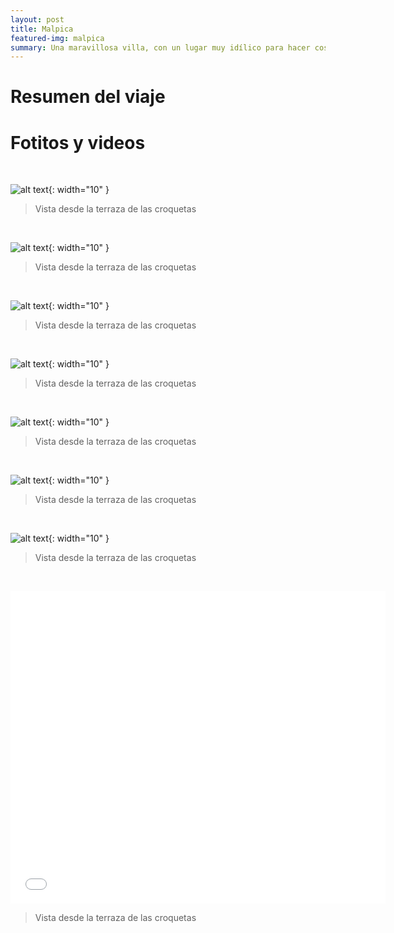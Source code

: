 ```yaml
---
layout: post
title: Malpica
featured-img: malpica
summary: Una maravillosa villa, con un lugar muy idílico para hacer cositas
---
```


# Resumen del viaje


# Fotitos y videos

&nbsp;

![alt text](/assets/img/posts/Malpica/Malpica2.jpeg){: width="10" }

> Vista desde la terraza de las croquetas

&nbsp;

![alt text](/assets/img/posts/Malpica/Malpica3.jpeg){: width="10" }

> Vista desde la terraza de las croquetas

&nbsp;

![alt text](/assets/img/posts/Malpica/Malpica4.jpeg){: width="10" }

> Vista desde la terraza de las croquetas

&nbsp;

![alt text](/assets/img/posts/Malpica/Malpica5.jpeg){: width="10" }

> Vista desde la terraza de las croquetas

&nbsp;

![alt text](/assets/img/posts/Malpica/Malpica6.jpeg){: width="10" }

> Vista desde la terraza de las croquetas

&nbsp;

![alt text](/assets/img/posts/Malpica/Malpica7.jpeg){: width="10" }

> Vista desde la terraza de las croquetas

&nbsp;

![alt text](/assets/img/posts/Malpica/Malpica1.jpeg){: width="10" }

> Vista desde la terraza de las croquetas

&nbsp;

<iframe width="600" height="500" src="/assets/img/posts/Malpica/MalpicaVideo.mp4" frameborder="0" allowfullscreen></iframe>

> Vista desde la terraza de las croquetas